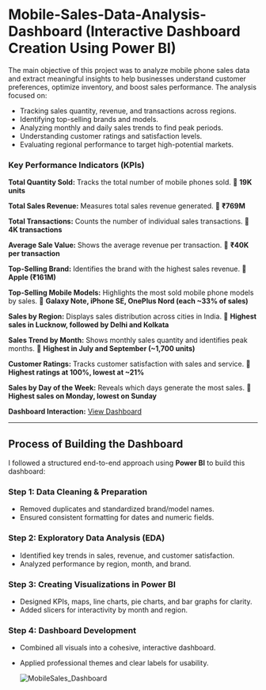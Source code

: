 # Mobile-Sales-Data-Analysis-Dashboard (Interactive Dashboard Creation Using Power BI)

The main objective of this project was to analyze mobile phone sales data and extract meaningful insights to help businesses understand customer preferences, optimize inventory, and boost sales performance. The analysis focused on:

* Tracking sales quantity, revenue, and transactions across regions.
* Identifying top-selling brands and models.
* Analyzing monthly and daily sales trends to find peak periods.
* Understanding customer ratings and satisfaction levels.
* Evaluating regional performance to target high-potential markets.

### **Key Performance Indicators (KPIs)**

**Total Quantity Sold:**
Tracks the total number of mobile phones sold.
🔹 **19K units**

**Total Sales Revenue:**
Measures total sales revenue generated.
🔹 **₹769M**

**Total Transactions:**
Counts the number of individual sales transactions.
🔹 **4K transactions**

**Average Sale Value:**
Shows the average revenue per transaction.
🔹 **₹40K per transaction**

**Top-Selling Brand:**
Identifies the brand with the highest sales revenue.
🔹 **Apple (₹161M)**

**Top-Selling Mobile Models:**
Highlights the most sold mobile phone models by sales.
🔹 **Galaxy Note, iPhone SE, OnePlus Nord (each \~33% of sales)**

**Sales by Region:**
Displays sales distribution across cities in India.
🔹 **Highest sales in Lucknow, followed by Delhi and Kolkata**

**Sales Trend by Month:**
Shows monthly sales quantity and identifies peak months.
🔹 **Highest in July and September (\~1,700 units)**

**Customer Ratings:**
Tracks customer satisfaction with sales and service.
🔹 **Highest ratings at 100%, lowest at \~21%**

**Sales by Day of the Week:**
Reveals which days generate the most sales.
🔹 **Highest sales on Monday, lowest on Sunday**

**Dashboard Interaction:** <a href="https://github.com/khushi101-code/MobileSales_Dasboard/blob/main/MobileSales_Dashboard.png">View Dashboard</a>

---

## Process of Building the Dashboard

I followed a structured end-to-end approach using **Power BI** to build this dashboard:

### Step 1: Data Cleaning & Preparation

* Removed duplicates and standardized brand/model names.
* Ensured consistent formatting for dates and numeric fields.

### Step 2: Exploratory Data Analysis (EDA)

* Identified key trends in sales, revenue, and customer satisfaction.
* Analyzed performance by region, month, and brand.

### Step 3: Creating Visualizations in Power BI

* Designed KPIs, maps, line charts, pie charts, and bar graphs for clarity.
* Added slicers for interactivity by month and region.

### Step 4: Dashboard Development

* Combined all visuals into a cohesive, interactive dashboard.
* Applied professional themes and clear labels for usability.

  ![MobileSales_Dashboard]("https://github.com/user-attachments/assets/44f08c9f-bed4-4ace-8f26-60a62a1499e6")
  




